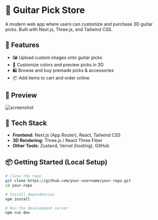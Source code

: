 # 🎸 Guitar Pick Store

A modern web app where users can customize and purchase 3D guitar picks. Built with Next.js, Three.js, and Tailwind CSS.

## 🚀 Features

- 🖼 Upload custom images onto guitar picks
- 🎨 Customize colors and preview picks in 3D
- 🛍 Browse and buy premade picks & accessories
- 📦 Add items to cart and order online

## 📸 Preview

![screenshot](public/preview.png) <!-- Replace with your own screenshot path -->

## 🧰 Tech Stack

- **Frontend:** Next.js (App Router), React, Tailwind CSS
- **3D Rendering:** Three.js / React Three Fiber
- **Other Tools:** Zustand, Vercel (hosting), GitHub

## 📦 Getting Started (Local Setup)

```bash
# Clone the repo
git clone https://github.com/your-username/your-repo.git
cd your-repo

# Install dependencies
npm install

# Run the development server
npm run dev
